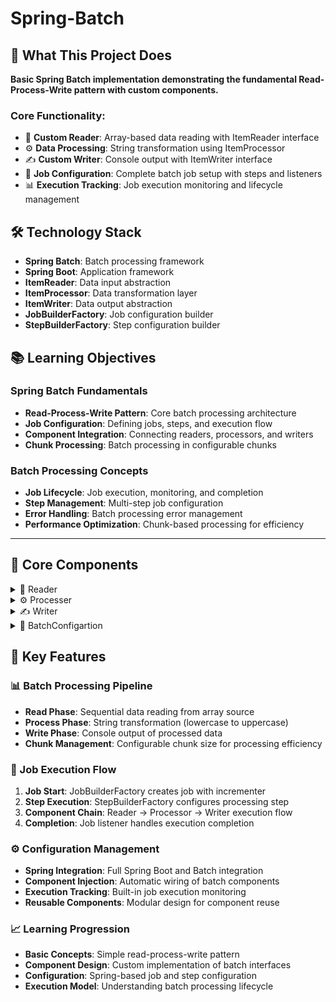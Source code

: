 # Spring-Batch

## 🎯 What This Project Does

**Basic Spring Batch implementation demonstrating the fundamental Read-Process-Write pattern with custom components.**

### Core Functionality:
- 📖 **Custom Reader**: Array-based data reading with ItemReader interface
- ⚙️ **Data Processing**: String transformation using ItemProcessor
- ✍️ **Custom Writer**: Console output with ItemWriter interface
- 🔄 **Job Configuration**: Complete batch job setup with steps and listeners
- 📊 **Execution Tracking**: Job execution monitoring and lifecycle management

## 🛠️ Technology Stack

- **Spring Batch**: Batch processing framework
- **Spring Boot**: Application framework
- **ItemReader**: Data input abstraction
- **ItemProcessor**: Data transformation layer
- **ItemWriter**: Data output abstraction
- **JobBuilderFactory**: Job configuration builder
- **StepBuilderFactory**: Step configuration builder

## 📚 Learning Objectives

### Spring Batch Fundamentals
- **Read-Process-Write Pattern**: Core batch processing architecture
- **Job Configuration**: Defining jobs, steps, and execution flow
- **Component Integration**: Connecting readers, processors, and writers
- **Chunk Processing**: Batch processing in configurable chunks

### Batch Processing Concepts
- **Job Lifecycle**: Job execution, monitoring, and completion
- **Step Management**: Multi-step job configuration
- **Error Handling**: Batch processing error management
- **Performance Optimization**: Chunk-based processing for efficiency

---

## 📂 Core Components

<details>
<summary>📖 Reader</summary>

**Custom ItemReader implementation for array-based data input**

- **What it does**: Reads data from a predefined string array sequentially
- **Code implementation**: 
  - **ItemReader Interface**: Implements `ItemReader<String>` for type-safe reading
  - **Array Data Source**: `String[] data = {"aaa","bbb","cccc"}` as input source
  - **Sequential Reading**: Uses counter to track current position
  - **End Detection**: Returns null when all items are read to signal completion
- **Key features**:
  - **Stateful Reading**: Maintains internal counter for position tracking
  - **Null Termination**: Returns null to indicate end of data
  - **Reset Logic**: Counter resets to 0 after reaching end
  - **Exception Handling**: Implements required exception declarations

</details>

<details>
<summary>⚙️ Processer</summary>

**ItemProcessor implementation for data transformation**

- **What it does**: Transforms input strings to uppercase format
- **Code implementation**: 
  - **ItemProcessor Interface**: Implements `ItemProcessor<String, String>`
  - **Transformation Logic**: `item.toUpperCase()` for string conversion
  - **Pass-through Processing**: Simple one-to-one transformation
- **Processing features**:
  - **Type Safety**: Generic types ensure input/output type consistency
  - **Logging**: Console output for processing tracking
  - **Simple Transformation**: Demonstrates basic data manipulation
  - **Synchronous Processing**: Blocking transformation for each item

</details>

<details>
<summary>✍️ Writer</summary>

**ItemWriter implementation for console output**

- **What it does**: Outputs processed data to console for verification
- **Code implementation**: 
  - **ItemWriter Interface**: Implements `ItemWriter<String>` for batch writing
  - **List Processing**: Handles `List<? extends String>` for chunk-based writing
  - **Console Output**: `System.out.println()` for data display
- **Writing features**:
  - **Chunk-based**: Processes multiple items in single write operation
  - **Batch Efficiency**: Reduces I/O operations through batching
  - **Debug Output**: Shows processed data for verification
  - **Simple Implementation**: Console-based output for learning purposes

</details>

<details>
<summary>🔄 BatchConfigartion</summary>

**Spring Batch job and step configuration**

- **What it does**: Configures complete batch job with steps and execution flow
- **Code implementation**: 
  - **Job Configuration**: `JobBuilderFactory` for job creation with incrementer
  - **Step Configuration**: `StepBuilderFactory` for step setup with chunk size
  - **Component Wiring**: Connects reader, processor, and writer components
  - **Execution Listener**: `MyJobExecution` for job lifecycle monitoring
- **Configuration features**:
  - **Chunk Processing**: `.<String,String>chunk(1)` for single-item chunks
  - **RunIdIncrementer**: Automatic job instance creation for multiple runs
  - **Dependency Injection**: Constructor-based dependency injection
  - **Bean Management**: Spring-managed batch components

</details>

## 🌟 Key Features

### 📊 Batch Processing Pipeline
- **Read Phase**: Sequential data reading from array source
- **Process Phase**: String transformation (lowercase to uppercase)
- **Write Phase**: Console output of processed data
- **Chunk Management**: Configurable chunk size for processing efficiency

### 🔄 Job Execution Flow
1. **Job Start**: JobBuilderFactory creates job with incrementer
2. **Step Execution**: StepBuilderFactory configures processing step
3. **Component Chain**: Reader → Processor → Writer execution flow
4. **Completion**: Job listener handles execution completion

### ⚙️ Configuration Management
- **Spring Integration**: Full Spring Boot and Batch integration
- **Component Injection**: Automatic wiring of batch components
- **Execution Tracking**: Built-in job execution monitoring
- **Reusable Components**: Modular design for component reuse

### 📈 Learning Progression
- **Basic Concepts**: Simple read-process-write pattern
- **Component Design**: Custom implementation of batch interfaces
- **Configuration**: Spring-based job and step configuration
- **Execution Model**: Understanding batch processing lifecycle